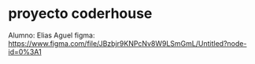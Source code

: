 # proyecto coderhouse
Alumno: Elias Aguel
figma: https://www.figma.com/file/JBzbjr9KNPcNv8W9LSmGmL/Untitled?node-id=0%3A1

